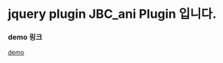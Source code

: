 jquery plugin
JBC_ani Plugin 입니다.
============


### demo 링크
[demo](chaos0425.dothome.co.kr/abc/5656.html)
